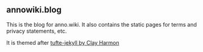 ## annowiki.blog

This is the blog for anno.wiki. It also contains the static pages for terms and
privacy statements, etc.

It is themed after [tufte-jekyll by Clay Harmon][0]

[0]: https://github.com/clayh53/tufte-jekyll
